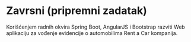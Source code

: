 # Zavrsni (pripremni zadatak)

Korišćenjem radnih okvira Spring Boot, AngularJS i Bootstrap razviti Web aplikaciju za vođenje evidencije o automobilima Rent a Car kompanija.
